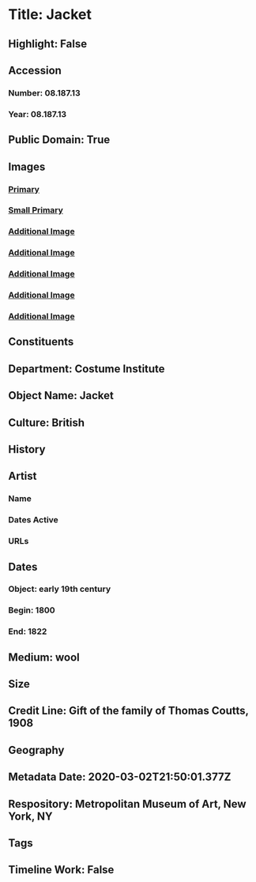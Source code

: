 # Title: Jacket
## Highlight: False
## Accession
### Number: 08.187.13
### Year: 08.187.13
## Public Domain: True
## Images
### [Primary](https://images.metmuseum.org/CRDImages/ci/original/08.187.13_F2.jpg)
### [Small Primary](https://images.metmuseum.org/CRDImages/ci/web-large/08.187.13_F2.jpg)
### [Additional Image](https://images.metmuseum.org/CRDImages/ci/original/08.187.13_B2.jpg)
### [Additional Image](https://images.metmuseum.org/CRDImages/ci/original/08.187.13_d1.jpg)
### [Additional Image](https://images.metmuseum.org/CRDImages/ci/original/08.187.13_d2.jpg)
### [Additional Image](https://images.metmuseum.org/CRDImages/ci/original/08.187.13_F.jpg)
### [Additional Image](https://images.metmuseum.org/CRDImages/ci/original/08.187.13_B.jpg)
## Constituents
## Department: Costume Institute
## Object Name: Jacket
## Culture: British
## History
## Artist
### Name
### Dates Active
### URLs
## Dates
### Object: early 19th century
### Begin: 1800
### End: 1822
## Medium: wool
## Size
## Credit Line: Gift of the family of Thomas Coutts, 1908
## Geography
## Metadata Date: 2020-03-02T21:50:01.377Z
## Respository: Metropolitan Museum of Art, New York, NY
## Tags
## Timeline Work: False